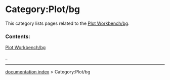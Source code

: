 # Category:Plot/bg
This category lists pages related to the [Plot Workbench/bg](Plot_Workbench/bg.md).

### Contents:

[Plot Workbench/bg](Plot_Workbench/bg.md)

_

---
[documentation index](../README.md) > Category:Plot/bg
